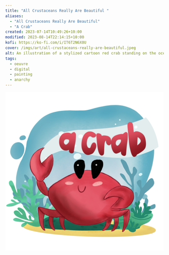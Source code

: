 ```yaml
---
title: "All Crustaceans Really Are Beautiful "
aliases:
  - "All Crustaceans Really Are Beautiful"
  - "A Crab"
created: 2023-07-14T10:49:26+10:00
modified: 2023-08-14T22:14:15+10:00
kofi: https://ko-fi.com/i/IT6T2N6X0U
cover: /imgs/art/all-crustaceans-really-are-beautiful.jpeg
alt: An illustration of a stylized cartoon red crab standing on the ocean floor with a banner that reads "a crab".
tags:
  - oeuvre
  - digital
  - painting
  - anarchy
---
```


![all-crustaceans-really-are-beautiful](/imgs/art/all-crustaceans-really-are-beautiful.jpeg)
